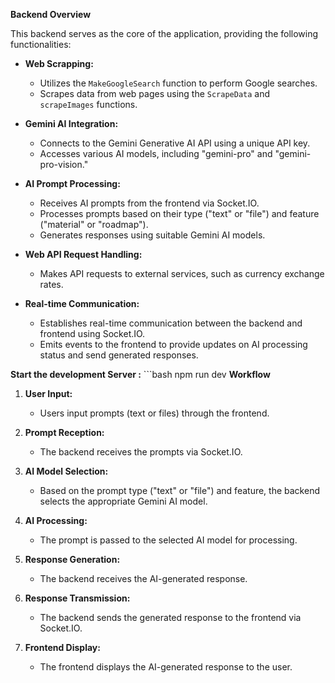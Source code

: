 **Backend Overview**

This backend serves as the core of the application, providing the following functionalities:

- **Web Scrapping:**
  - Utilizes the `MakeGoogleSearch` function to perform Google searches.
  - Scrapes data from web pages using the `ScrapeData` and `scrapeImages` functions.

- **Gemini AI Integration:**
  - Connects to the Gemini Generative AI API using a unique API key.
  - Accesses various AI models, including "gemini-pro" and "gemini-pro-vision."

- **AI Prompt Processing:**
  - Receives AI prompts from the frontend via Socket.IO.
  - Processes prompts based on their type ("text" or "file") and feature ("material" or "roadmap"). 
  - Generates responses using suitable Gemini AI models.

- **Web API Request Handling:**
  - Makes API requests to external services, such as currency exchange rates.

- **Real-time Communication:**
  - Establishes real-time communication between the backend and frontend using Socket.IO.
  - Emits events to the frontend to provide updates on AI processing status and send generated responses.
 
**Start the development Server :**
    ```bash
    npm run dev
**Workflow**

1. **User Input:**
   - Users input prompts (text or files) through the frontend.

2. **Prompt Reception:**
   - The backend receives the prompts via Socket.IO.

3. **AI Model Selection:**
   - Based on the prompt type ("text" or "file") and feature, the backend selects the appropriate Gemini AI model.

4. **AI Processing:**
   - The prompt is passed to the selected AI model for processing.

5. **Response Generation:**
   - The backend receives the AI-generated response.

6. **Response Transmission:**
   - The backend sends the generated response to the frontend via Socket.IO.

7. **Frontend Display:**
   - The frontend displays the AI-generated response to the user.
